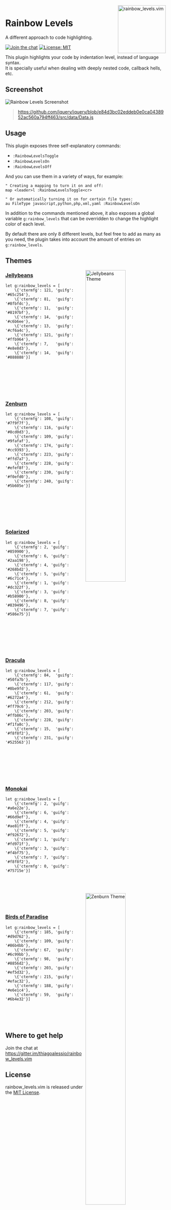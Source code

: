 <img src="https://thiagoalessio.ams3.digitaloceanspaces.com/rainbow_levels/logo.png" alt="rainbow_levels.vim" align="right" width="150px"/>

# Rainbow Levels

A different approach to code highlighting.

[![Join the chat][gitter_badge]][gitter]
[![License: MIT][license_badge]][mit_license]

This plugin highlights your code by indentation level, instead of language syntax.<br/>
It is specially useful when dealing with deeply nested code, callback hells, etc.

## Screenshot

![Rainbow Levels Screenshot](https://thiagoalessio.ams3.digitaloceanspaces.com/rainbow_levels/screenshot.png)

> <https://github.com/jquery/jquery/blob/e84d3bc02eddeb0e0ca0438952ac560a794ff463/src/data/Data.js>

## Usage

This plugin exposes three self-explanatory commands:

* `:RainbowLevelsToggle`
* `:RainbowLevelsOn`
* `:RainbowLevelsOff`

And you can use them in a variety of ways, for example:

```vim
" Creating a mapping to turn it on and off:
map <leader>l :RainbowLevelsToggle<cr>

" Or automatically turning it on for certain file types:
au FileType javascript,python,php,xml,yaml :RainbowLevelsOn
```

In addition to the commands mentioned above, it also exposes a global variable
`g:rainbow_levels` that can be overridden to change the highlight color of each
level.

By default there are only 8 different levels, but feel free to add as many as
you need, the plugin takes into account the amount of entries on `g:rainbow_levels`.

## Themes

<img align="right" width="50%" title="Jellybeans Theme" src="https://thiagoalessio.ams3.digitaloceanspaces.com/rainbow_levels/theme-jellybeans.png"/>

### [Jellybeans][]

```vim
let g:rainbow_levels = [
    \{'ctermfg': 121, 'guifg': '#65c254'},
    \{'ctermfg': 81,  'guifg': '#8fbfdc'},
    \{'ctermfg': 11,  'guifg': '#8197bf'},
    \{'ctermfg': 14,  'guifg': '#c6b6ee'},
    \{'ctermfg': 13,  'guifg': '#cf6a4c'},
    \{'ctermfg': 121, 'guifg': '#ffb964'},
    \{'ctermfg': 7,   'guifg': '#e8e8d3'},
    \{'ctermfg': 14,  'guifg': '#888888'}]
```

<br/><br/><br/>
---

<img align="right" width="50%" title="Zenburn Theme" src="https://thiagoalessio.ams3.digitaloceanspaces.com/rainbow_levels/theme-zenburn.png"/>

### [Zenburn][]

```vim
let g:rainbow_levels = [
    \{'ctermfg': 108, 'guifg': '#7f9f7f'},
    \{'ctermfg': 116, 'guifg': '#8cd0d3'},
    \{'ctermfg': 109, 'guifg': '#9fafaf'},
    \{'ctermfg': 174, 'guifg': '#cc9393'},
    \{'ctermfg': 223, 'guifg': '#ffd7a7'},
    \{'ctermfg': 228, 'guifg': '#efef8f'},
    \{'ctermfg': 230, 'guifg': '#f0efd0'},
    \{'ctermfg': 240, 'guifg': '#5b605e'}]
```

<br/><br/><br/>
---

<img align="right" width="50%" title="Solarized Theme" src="https://thiagoalessio.ams3.digitaloceanspaces.com/rainbow_levels/theme-solarized.png"/>

### [Solarized][]

```vim
let g:rainbow_levels = [
    \{'ctermfg': 2, 'guifg': '#859900'},
    \{'ctermfg': 6, 'guifg': '#2aa198'},
    \{'ctermfg': 4, 'guifg': '#268bd2'},
    \{'ctermfg': 5, 'guifg': '#6c71c4'},
    \{'ctermfg': 1, 'guifg': '#dc322f'},
    \{'ctermfg': 3, 'guifg': '#b58900'},
    \{'ctermfg': 8, 'guifg': '#839496'},
    \{'ctermfg': 7, 'guifg': '#586e75'}]
```

<br/><br/><br/>
---

<img align="right" width="50%" title="Dracula Theme" src="https://thiagoalessio.ams3.digitaloceanspaces.com/rainbow_levels/theme-dracula.png"/>

### [Dracula][]

```vim
let g:rainbow_levels = [
    \{'ctermfg': 84,  'guifg': '#50fa7b'},
    \{'ctermfg': 117, 'guifg': '#8be9fd'},
    \{'ctermfg': 61,  'guifg': '#6272a4'},
    \{'ctermfg': 212, 'guifg': '#ff79c6'},
    \{'ctermfg': 203, 'guifg': '#ffb86c'},
    \{'ctermfg': 228, 'guifg': '#f1fa8c'},
    \{'ctermfg': 15,  'guifg': '#f8f8f2'},
    \{'ctermfg': 231, 'guifg': '#525563'}]
```

<br/><br/><br/>
---

<img align="right" width="50%" title="Monokai Theme" src="https://thiagoalessio.ams3.digitaloceanspaces.com/rainbow_levels/theme-monokai.png"/>

### [Monokai][]

```vim
let g:rainbow_levels = [
    \{'ctermfg': 2, 'guifg': '#a6e22e'},
    \{'ctermfg': 6, 'guifg': '#66d9ef'},
    \{'ctermfg': 4, 'guifg': '#ae81ff'},
    \{'ctermfg': 5, 'guifg': '#f92672'},
    \{'ctermfg': 1, 'guifg': '#fd971f'},
    \{'ctermfg': 3, 'guifg': '#f4bf75'},
    \{'ctermfg': 7, 'guifg': '#f8f8f2'},
    \{'ctermfg': 0, 'guifg': '#75715e'}]
```

<br/><br/><br/>
---

<img align="right" width="50%" title="Birds of Paradise Theme" src="https://thiagoalessio.ams3.digitaloceanspaces.com/rainbow_levels/theme-birds-of-paradise.png"/>

### [Birds of Paradise][]

```vim
let g:rainbow_levels = [
    \{'ctermfg': 185, 'guifg': '#d9d762'},
    \{'ctermfg': 109, 'guifg': '#86b4bb'},
    \{'ctermfg': 67,  'guifg': '#6c99bb'},
    \{'ctermfg': 98,  'guifg': '#8856d2'},
    \{'ctermfg': 203, 'guifg': '#ef5d32'},
    \{'ctermfg': 215, 'guifg': '#efac32'},
    \{'ctermfg': 188, 'guifg': '#e6e1c4'},
    \{'ctermfg': 59,  'guifg': '#6b4e32'}]
```

<br/><br/><br/>

## Where to get help

Join the chat at <https://gitter.im/thiagoalessio/rainbow_levels.vim>

## License

rainbow_levels.vim is released under the [MIT License][].

[gitter_badge]: https://badges.gitter.im/thiagoalessio/rainbow_levels.vim.svg
[gitter]: https://gitter.im/thiagoalessio/rainbow_levels.vim?utm_source=badge&utm_medium=badge&utm_campaign=pr-badge&utm_content=badge
[license_badge]: https://img.shields.io/badge/License-MIT-yellow.svg
[mit_license]: https://opensource.org/licenses/MIT
[Jellybeans]: https://github.com/nanotech/jellybeans.vim
[Zenburn]: http://kippura.org/zenburnpage/
[Solarized]: http://ethanschoonover.com/solarized
[Dracula]: https://draculatheme.com/
[Monokai]: http://www.monokai.nl/
[Birds of Paradise]: http://joebergantine.com/
[MIT License]: https://github.com/thiagoalessio/rainbow_levels.vim/blob/master/MIT-LICENSE
